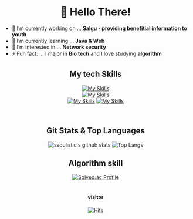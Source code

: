 <h1 align="center">🐾 Hello There!</h1>

<p align="center">


- 🔭 I’m currently working on ... **Salgu - providing benefitial information to youth**
- 🌱 I’m currently learning ... **Java & Web**
- 🤔 I’m interested in  ... **Network security**
- ⚡ Fun fact: ... I major in **Bio tech** and I love studying **algorithm**
 </p>

<div align="center">

## My tech Skills
[![My Skills](https://skillicons.dev/icons?i=js,html,css,react,bootstrap)](https://skillicons.dev)
<br>
[![My Skills](https://skillicons.dev/icons?i=python,flask,java,cs,cpp)](https://skillicons.dev)
<br>
[![My Skills](https://skillicons.dev/icons?i=linux,aws)](https://skillicons.dev)
[![My Skills](https://skillicons.dev/icons?i=vscode,github,notion)](https://skillicons.dev)

<br>

## Git Stats & Top Languages
![ssoulistic's github stats](https://github-readme-stats.vercel.app/api?username=ssoulistic&show_icons=true&theme=algolia)
![Top Langs](https://github-readme-stats.vercel.app/api/top-langs/?username=ssoulistic&layout=compact&hide_border=true&theme=algolia)
<br>
## Algorithm skill
[![Solved.ac Profile](http://mazassumnida.wtf/api/v2/generate_badge?boj=ssoulistic)](https://solved.ac/ssoulistic/)
<br>
<br>
#### visitor
[![Hits](https://hits.seeyoufarm.com/api/count/incr/badge.svg?url=https%3A%2F%2Fgithub.com%2Fssoulistic%2Fhit-counter&count_bg=%23E53B3B&title_bg=%23555555&icon=clyp.svg&icon_color=%23FFE900&title=hello+visitors&edge_flat=false)](https://hits.seeyoufarm.com)
</div>  

<!--
**ssoulistic/ssoulistic** is a ✨ _special_ ✨ repository because its `README.md` (this file) appears on your GitHub profile.

Here are some ideas to get you started:
🐾
- 🔭 I’m currently working on ...
- 🌱 I’m currently learning ...
- 👯 I’m looking to collaborate on ...
- 🤔 I’m looking for help with ...
- 💬 Ask me about ...
- 📫 How to reach me: ...
- 😄 Pronouns: ...
- ⚡ Fun fact: ...
-->
